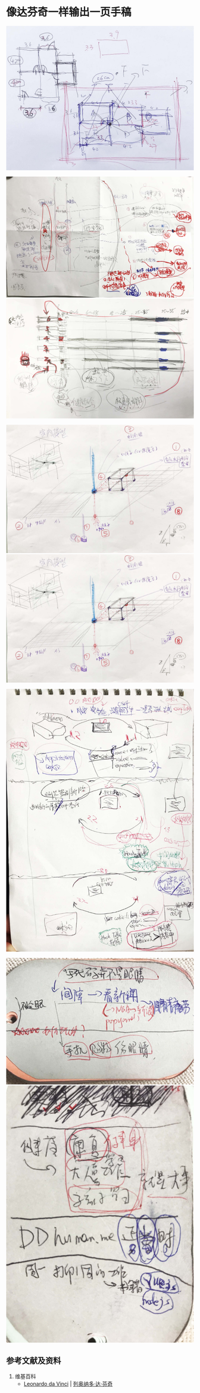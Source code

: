 # 像达芬奇一样输出一页手稿

![](/images/使用实体实验的逆向工作方法/像达芬奇一样输出一页手稿/1a1.jpg)

![](/images/使用实体实验的逆向工作方法/像达芬奇一样输出一页手稿/2a1.jpg)
![](/images/使用实体实验的逆向工作方法/像达芬奇一样输出一页手稿/2a2.jpg)

![](/images/使用实体实验的逆向工作方法/像达芬奇一样输出一页手稿/3a1.jpg)
![](/images/使用实体实验的逆向工作方法/像达芬奇一样输出一页手稿/3a1.jpg)

![](/images/使用实体实验的逆向工作方法/像达芬奇一样输出一页手稿/4a1.jpg)

![](/images/使用实体实验的逆向工作方法/像达芬奇一样输出一页手稿/5a1.jpg)
![](/images/使用实体实验的逆向工作方法/像达芬奇一样输出一页手稿/5a2.jpg)

## 参考文献及资料

1. 维基百科
	- [Leonardo da Vinci](https://en.wikipedia.org/wiki/Leonardo_da_Vinci) | [列奥纳多·达·芬奇](https://zh.wikipedia.org/wiki/%E5%88%97%E5%A5%A5%E7%BA%B3%E5%A4%9A%C2%B7%E8%BE%BE%C2%B7%E8%8A%AC%E5%A5%87)


